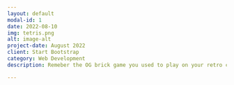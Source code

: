 ```yaml
---
layout: default
modal-id: 1
date: 2022-08-10
img: tetris.png
alt: image-alt
project-date: August 2022
client: Start Bootstrap
category: Web Development
description: Remeber the OG brick game you used to play on your retro console? This is Tetris on steroids!

---
```

